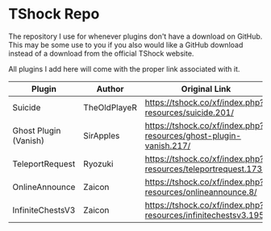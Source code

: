 # TShock Repo
The repository I use for whenever plugins don't have a download on GitHub. This may be some use to you if you also would like a GitHub download instead of a download from the official TShock website.

All plugins I add here will come with the proper link associated with it.


| Plugin | Author | Original Link | Filename | Download |
| --- | --- | --- | --- | --- |
| Suicide | TheOldPlayeR | https://tshock.co/xf/index.php?resources/suicide.201/ | Suicide.dll | https://jbmagination.com/tshock/Suicide.dll |
| Ghost Plugin (Vanish) | SirApples | https://tshock.co/xf/index.php?resources/ghost-plugin-vanish.217/ | GhostPlugin.dll | https://jbmagination.com/tshock/GhostPlugin.dll |
| TeleportRequest | Ryozuki | https://tshock.co/xf/index.php?resources/teleportrequest.173/ | TeleportRequest.dll | https://jbmagination.com/tshock/TeleportRequest.dll |
| OnlineAnnounce | Zaicon  | https://tshock.co/xf/index.php?resources/onlineannounce.8/ | OnlineAnnounceV2.dll | https://jbmagination.com/tshock/OnlineAnnounceV2.dll |
| InfiniteChestsV3 | Zaicon | https://tshock.co/xf/index.php?resources/infinitechestsv3.195/ | InfiniteChestsV3.dll | https://jbmagination.com/tshock/InfiniteChestsV3.dll |
